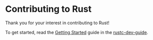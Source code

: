 # Contributing to Rust

Thank you for your interest in contributing to Rust!

To get started, read the [Getting Started] guide in the [rustc-dev-guide].

[Getting Started]: https://rustc-dev-guide.rust-lang.org/getting-started.html
[rustc-dev-guide]: https://rustc-dev-guide.rust-lang.org/
